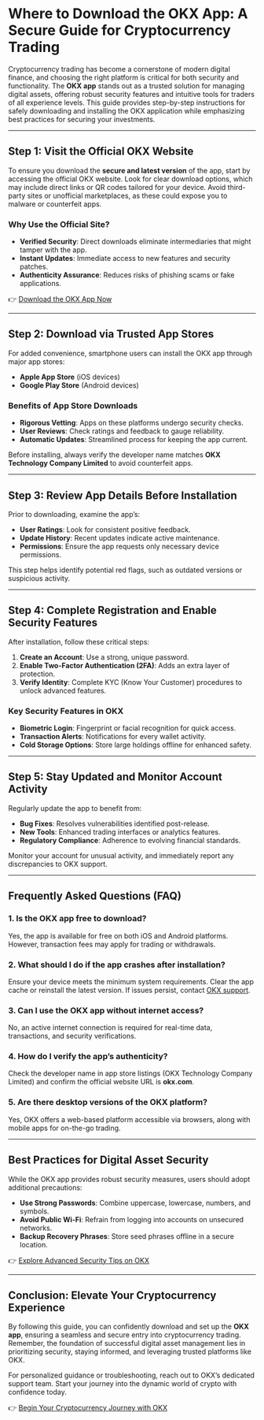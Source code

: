 # Where to Download the OKX App: A Secure Guide for Cryptocurrency Trading

Cryptocurrency trading has become a cornerstone of modern digital finance, and choosing the right platform is critical for both security and functionality. The **OKX app** stands out as a trusted solution for managing digital assets, offering robust security features and intuitive tools for traders of all experience levels. This guide provides step-by-step instructions for safely downloading and installing the OKX application while emphasizing best practices for securing your investments.

---

## Step 1: Visit the Official OKX Website

To ensure you download the **secure and latest version** of the app, start by accessing the official OKX website. Look for clear download options, which may include direct links or QR codes tailored for your device. Avoid third-party sites or unofficial marketplaces, as these could expose you to malware or counterfeit apps.

### Why Use the Official Site?
- **Verified Security**: Direct downloads eliminate intermediaries that might tamper with the app.
- **Instant Updates**: Immediate access to new features and security patches.
- **Authenticity Assurance**: Reduces risks of phishing scams or fake applications.

👉 [Download the OKX App Now](https://bit.ly/okx-bonus)

---

## Step 2: Download via Trusted App Stores

For added convenience, smartphone users can install the OKX app through major app stores:
- **Apple App Store** (iOS devices)
- **Google Play Store** (Android devices)

### Benefits of App Store Downloads
- **Rigorous Vetting**: Apps on these platforms undergo security checks.
- **User Reviews**: Check ratings and feedback to gauge reliability.
- **Automatic Updates**: Streamlined process for keeping the app current.

Before installing, always verify the developer name matches **OKX Technology Company Limited** to avoid counterfeit apps.

---

## Step 3: Review App Details Before Installation

Prior to downloading, examine the app’s:
- **User Ratings**: Look for consistent positive feedback.
- **Update History**: Recent updates indicate active maintenance.
- **Permissions**: Ensure the app requests only necessary device permissions.

This step helps identify potential red flags, such as outdated versions or suspicious activity.

---

## Step 4: Complete Registration and Enable Security Features

After installation, follow these critical steps:
1. **Create an Account**: Use a strong, unique password.
2. **Enable Two-Factor Authentication (2FA)**: Adds an extra layer of protection.
3. **Verify Identity**: Complete KYC (Know Your Customer) procedures to unlock advanced features.

### Key Security Features in OKX
- **Biometric Login**: Fingerprint or facial recognition for quick access.
- **Transaction Alerts**: Notifications for every wallet activity.
- **Cold Storage Options**: Store large holdings offline for enhanced safety.

---

## Step 5: Stay Updated and Monitor Account Activity

Regularly update the app to benefit from:
- **Bug Fixes**: Resolves vulnerabilities identified post-release.
- **New Tools**: Enhanced trading interfaces or analytics features.
- **Regulatory Compliance**: Adherence to evolving financial standards.

Monitor your account for unusual activity, and immediately report any discrepancies to OKX support.

---

## Frequently Asked Questions (FAQ)

### 1. **Is the OKX app free to download?**
Yes, the app is available for free on both iOS and Android platforms. However, transaction fees may apply for trading or withdrawals.

### 2. **What should I do if the app crashes after installation?**
Ensure your device meets the minimum system requirements. Clear the app cache or reinstall the latest version. If issues persist, contact [OKX support](https://bit.ly/okx-bonus).

### 3. **Can I use the OKX app without internet access?**
No, an active internet connection is required for real-time data, transactions, and security verifications.

### 4. **How do I verify the app’s authenticity?**
Check the developer name in app store listings (OKX Technology Company Limited) and confirm the official website URL is **okx.com**.

### 5. **Are there desktop versions of the OKX platform?**
Yes, OKX offers a web-based platform accessible via browsers, along with mobile apps for on-the-go trading.

---

## Best Practices for Digital Asset Security

While the OKX app provides robust security measures, users should adopt additional precautions:
- **Use Strong Passwords**: Combine uppercase, lowercase, numbers, and symbols.
- **Avoid Public Wi-Fi**: Refrain from logging into accounts on unsecured networks.
- **Backup Recovery Phrases**: Store seed phrases offline in a secure location.

👉 [Explore Advanced Security Tips on OKX](https://bit.ly/okx-bonus)

---

## Conclusion: Elevate Your Cryptocurrency Experience

By following this guide, you can confidently download and set up the **OKX app**, ensuring a seamless and secure entry into cryptocurrency trading. Remember, the foundation of successful digital asset management lies in prioritizing security, staying informed, and leveraging trusted platforms like OKX.

For personalized guidance or troubleshooting, reach out to OKX’s dedicated support team. Start your journey into the dynamic world of crypto with confidence today. 

👉 [Begin Your Cryptocurrency Journey with OKX](https://bit.ly/okx-bonus)